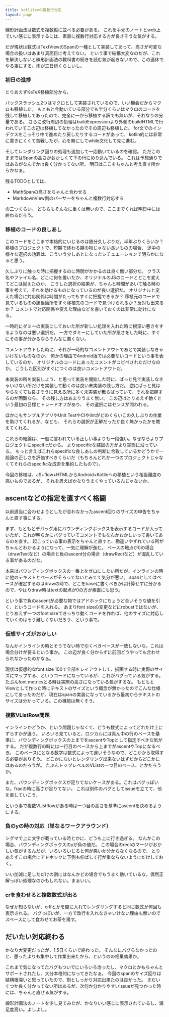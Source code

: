 ```yaml
---
title: kotlitexの複数行対応
layout: page
---
```

線形計画法は数式を複数縦に並べる必要がある。
これを手元のノートとweb上でいい感じに表示するには、素直に複数行対応する方が良さそうな気がする。

だが現状は数式はTextViewのSpanの一種として実装してあって、高さが可変な場合の扱いはあまり真面目に考えてない。
という事で結構大変なのだが、これを解決しないと線形計画法の教科書の続きを読む気が起きないので、この連休でやる事にする。雨が三日続くらしいし。

### 初日の進捗

とりあえずKaTeX移植部分から。

バックスラッシュ2つはマクロとして実装されているので、いい機会だからマクロも移植した。
もともと今動いている部分でも半分くらいはマクロのコードを残して移植してあったので、完全に一から移植する訳でも無いが、それなりの分量である。
さらに改行周辺の処理はbuildExpressionより外側のbuildHTMLで行われていてこの辺は移植してなかったのでその周辺も移植した。
for文でのインデクスをこっそり中で進めたり戻したりするコードがあって、
kotlin的には非常に書きにくくて苦戦したが、心を無にしてwhile文化して先に進む。

そしてレンダリング回りの処理も追加して一応動いているのを確認。
ただこのままではSpanの高さがおかしくて下の行にめり込んでいる。
これは予想通りではあるがなんでかは良く分かってない所。
明日はここをちゃんと考え直す所からかなぁ。

残るTODOとしては、

- MathSpanの高さをちゃんと合わせる
- MarkdownView側のパーサーをちゃんと複数行対応する

の二つくらい。
どちらもそんなに重くは無いので、ここまでくれば明日中には終わるだろう。

### 移植のコードの良しあし

このコードをここまで本格的にいじるのは随分久しぶりだ。半年ぶりくらいか？
移植のプロジェクトで、短期で終わる類の物じゃない長いものの場合、
途中の様々な選択の功罪は、こういう少しあとになったシチュエーションで明らかになると思う。

久しぶりに触った時に把握するのに時間がかかるのは良く無い部分だ。
クラス名やファイル名、どこに何を置いたか、オリジナルのJSのコードとどこを変えてどこは揃えたのか、
こうした選択の結果が、ちゃんと時間があいて触る時の事を考えて、それを助けるものになっているのが良い選択だ。
オリジナルと変えた場合に対応関係は時間がたってもすぐに把握できるか？
移植元のコードで見ているものの該当箇所をすぐ移植先のコードで見つけられるか？反対も出来るか？
コメントで対応関係や変えた理由などを書いておくのは非常に助けになる。

一時的にダミーの実装にしておいた所が新しい処理を入れた時に根深い悪さをするようなのは悪い選択だ。
一方でダミーにしていた所が悪さをした時に、すぐにその事が分かるならそんなに悪くない。

コメントアウトした時に、それが一時的なコメントアウトであとで実装しなきゃいけないものなのか、
何かの理由でAndroid版では必要ないコードという事を表しているのか、
オリジナルのコードにあったコメントがコピペされただけなのか。
こうした区別がすぐにつくのは良いコメントアウトだ。

未実装の所を実装しよう、と思って実装を開始した時に、ぱっと見で実装しなきゃいけない所だけを実装して動くのは良い未実装の残し方だ。
逆にぱっと見はやらなくても良さそうに見える所に多く未実装が散らばっていて、それを把握するのが困難なら、
その残し方はあまりうまく無い。
この辺はとりあえず動くという最初の目標とトレードオフがあり、
その選択にはセンスが問われる。

ほかにもサンプルアプリやUnit TestやCIやlintがどのくらいこの久しぶりの作業を助けてくれるか、なども、
それらの選択が正解だったか良く無かったかを教えてくれる。

これらの結論は、一般に言われている正しい事よりも一段強い。なぜならよりプロジェクトにspecificだから。
よりspecificな結論の方がより実態に沿っている。
もっと言えばこれらspecificな良しあしの判断に合致しているかどうかで一般論の正しさを評価すべきくらいだ（もちろんどれか一つのプロジェクトじゃなくてそれらのspecificな成否を集約したもので）。

今回の移植は、JS+flow+HTMLからAndroid+Kotlinへの移植という相当難度の高いものであるが、
それを思えばかなりうまくやっているんじゃないか。

## ascentなどの指定を直すべく格闘

以前適当に合わせようとしたが合わなかったascent回りのサイズの申告をちゃんと直す事にする。

まず、もともとデバッグ用にバウンディングボックスを表示するコードが入っていたが、これが明らかにバグっていてコメントでもなんかおかしいって書いてあるのを直す。
起こっている事の表示をちゃんと直すと、勘違いやずれている所がちゃんとわかるようになって、一気に理解が進む。
ベースの地点が0の場合（drawTextなど）の場合と負のascent分の場合（drawRectなど）が混乱している事があるのだな。

本来はバウンディングボックスの一番上をゼロにしたい所だが、インラインの時に他のテキストとベースがそろってないとみてて気分が悪い。
spanとしてはベースが確定するのはdrawの時で、どこをbaseに書くべきかは計算せずに分かるので、やはりdraw時はtextの起点が0の方が素直にも思う。

という事で負のascentが必要な物ではアドホックにちょうど合いそうな値を引く、というコードを入れる。
あまりfont sizeの変更などにrobustではないが、とりあえず一つのfont sizeできっちり動くコードを作れば、他のサイズに対応していくのはそう難しくないだろう、という事で。

### 仮想サイズがおかしい

なんかインラインの時とそうでない時で引くべきベースが一致しないな。これは場合分けが要るという事か。
この辺が良く分からずに前回どうやっても合わせられなかったのかなぁ。

現状は仮想的なfont size 100で全部をレイアウトして、描画する時に実際のサイズにマップする、というコードになっているが、これがバグっている気がする。たぶんfont metricsとる時は実際の高さになっている気がするな。
もともとViewとして作った時にテキストのサイズという概念が無かったのでこんな仕様にしてあったのだが、現在はspanの実装になっているから最初からテキストのサイズは分かっている。この機能は無くそう。

### 複数VListRow問題

インラインかどうか、という問題じゃなくて、どうも数式によってどれだけ上にずらすかが違う。
いろいろ見ていると、ロジカルには真ん中の行のベースを基準に、バウンディングボックスの上までをascentやTopとして指定すべきな気がする。
だが複数行の時には一行目のベースから上までがascentやTopになるべき。
このベースにとなる数字は数式によって違いそうなので、どこかから取得する必要がありそう。
どこかにないとレンダリング出来ないはずだからどこかにはあるのだろうが。
たぶんトップレベルのVListの一つ目のベース、とかだろうか。

また、バウンディングボックスが足りてないケースがある。これはバグっぽいな。fracの時に高さが足りてない。
これは別件のバグとしてissueを立てて、他を直していこう。

という事で複数VListRowがある時は一つ目の高さを基準にascentを決めるようにする。

### 負のyの時の対応（単なるワークアラウンド）

シグマで上に文字が載っている時とかに、どうも上に行き過ぎる。
なんかこの場合、バウンディングボックスのyが負の値だ。
この場合のrectのマージがおかしい気がするんだが、いろいろいじると何が悪いか分からなくなるので、
とりあえずこの場合にアドホックに下側も伸ばして行が重ならないようにだけしておく。

いい加減に足しただけの割にはなんかどの場合でもうまく動いているな。偶然正解っぽい処理なのかもしれない。まぁいい。

### crを食わせると複数数式が出る

なぜか知らないが、crlfとかを間に入れてレンダリングすると同じ数式が何回も表示される。
バグっぽいが、一方で改行を入れなきゃいけない理由も無いのでスペースにして食わせてお茶を濁す。

## だいたい対応終わる

かなり大変更だったが、1.5日くらいで終わった。
そんなにバグらなかったのと、思ったよりも集中して作業出来たから、というのの相乗効果か。

これまで気になってたバグもついでにいろいろ治ったし、マクロとかもちゃんとサポートされたし、大分本格的になってきたなぁ。
今回のspanのサイズ回りは結構根深いと思っていたので、割としっかり対応出来たのは良かった。
まだいくつか良く分かってない所はあるが、次何か分かりやすいissueが見つかった時には、ちゃんと直せる気がする。

線形計画法のノートを少し見てみたが、かなりいい感じに表示されているし、満足度高い。よしよし。